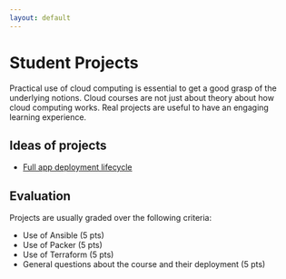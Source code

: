 ```yaml
---
layout: default
---
```


# Student Projects

Practical use of cloud computing is essential to get a good grasp of the underlying notions.
Cloud courses are not just about theory about how cloud computing works.
Real projects are useful to have an engaging learning experience.

## Ideas of projects

- [Full app deployment lifecycle](full_app_deployment)

## Evaluation

Projects are usually graded over the following criteria:

- Use of Ansible (5 pts)
- Use of Packer (5 pts)
- Use of Terraform (5 pts)
- General questions about the course and their deployment (5 pts)

